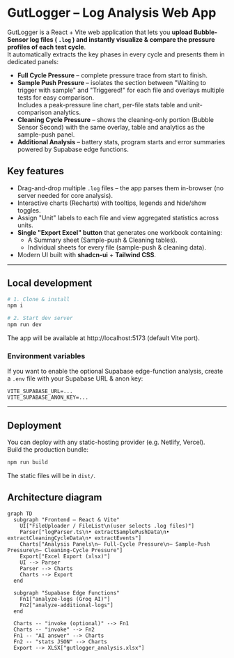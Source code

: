 # GutLogger – Log Analysis Web App

GutLogger is a React + Vite web application that lets you **upload Bubble-Sensor log files ( `.log` ) and instantly visualize & compare the pressure profiles of each test cycle**.  
It automatically extracts the key phases in every cycle and presents them in dedicated panels:

* **Full Cycle Pressure** – complete pressure trace from start to finish.
* **Sample Push Pressure** – isolates the section between "Waiting to trigger with sample" and "Triggered!" for each file and overlays multiple tests for easy comparison.  
  Includes a peak-pressure line chart, per-file stats table and unit-comparison analytics.
* **Cleaning Cycle Pressure** – shows the cleaning-only portion (Bubble Sensor Second) with the same overlay, table and analytics as the sample-push panel.
* **Additional Analysis** – battery stats, program starts and error summaries powered by Supabase edge functions.

Key features
------------
* Drag-and-drop multiple `.log` files – the app parses them in-browser (no server needed for core analysis).
* Interactive charts (Recharts) with tooltips, legends and hide/show toggles.
* Assign "Unit" labels to each file and view aggregated statistics across units.
* **Single "Export Excel" button** that generates one workbook containing:
  * A Summary sheet (Sample-push & Cleaning tables).
  * Individual sheets for every file (sample-push & cleaning data).
* Modern UI built with **shadcn-ui** + **Tailwind CSS**.

---

## Local development

```bash
# 1. Clone & install
npm i

# 2. Start dev server
npm run dev
```
The app will be available at http://localhost:5173 (default Vite port).

### Environment variables
If you want to enable the optional Supabase edge-function analysis, create a `.env` file with your Supabase URL & anon key:
```env
VITE_SUPABASE_URL=...
VITE_SUPABASE_ANON_KEY=...
```

---

## Deployment
You can deploy with any static-hosting provider (e.g. Netlify, Vercel).  
Build the production bundle:
```bash
npm run build
```
The static files will be in `dist/`.

## Architecture diagram

```mermaid
graph TD
  subgraph "Frontend – React & Vite"
    UI["FileUploader / FileList\n(user selects .log files)"]
    Parser["logParser.ts\n• extractSamplePushData\n• extractCleaningCycleData\n• extractEvents"]
    Charts["Analysis Panels\n— Full-Cycle Pressure\n— Sample-Push Pressure\n— Cleaning-Cycle Pressure"]
    Export["Excel Export (xlsx)"]
    UI --> Parser
    Parser --> Charts
    Charts --> Export
  end

  subgraph "Supabase Edge Functions"
    Fn1["analyze-logs (Groq AI)"]
    Fn2["analyze-additional-logs"]
  end

  Charts -- "invoke (optional)" --> Fn1
  Charts -- "invoke" --> Fn2
  Fn1 -- "AI answer" --> Charts
  Fn2 -- "stats JSON" --> Charts
  Export --> XLSX["gutlogger_analysis.xlsx"]
```
